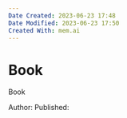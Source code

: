 ```yaml
---
Date Created: 2023-06-23 17:48
Date Modified: 2023-06-23 17:50
Created With: mem.ai
---
```


# Book

Book

Author:
Published:
